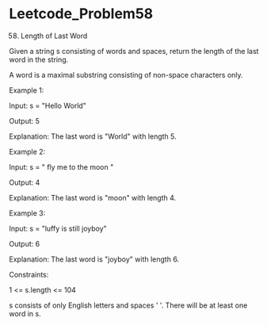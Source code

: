 # Leetcode_Problem58

58. Length of Last Word

Given a string s consisting of words and spaces, return the length of the last word in the string.

A word is a maximal substring consisting of non-space characters only.

 

Example 1:

Input: s = "Hello World"


Output: 5


Explanation: The last word is "World" with length 5.


Example 2:

Input: s = "   fly me   to   the moon  "


Output: 4


Explanation: The last word is "moon" with length 4.


Example 3:

Input: s = "luffy is still joyboy"


Output: 6


Explanation: The last word is "joyboy" with length 6.
 

Constraints:

1 <= s.length <= 104


s consists of only English letters and spaces ' '.
There will be at least one word in s.
